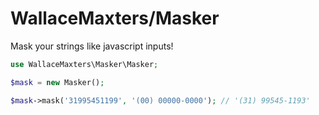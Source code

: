 # WallaceMaxters/Masker

Mask your strings like javascript inputs!

```php
use WallaceMaxters\Masker\Masker;

$mask = new Masker();

$mask->mask('31995451199', '(00) 00000-0000'); // '(31) 99545-1193'

```
